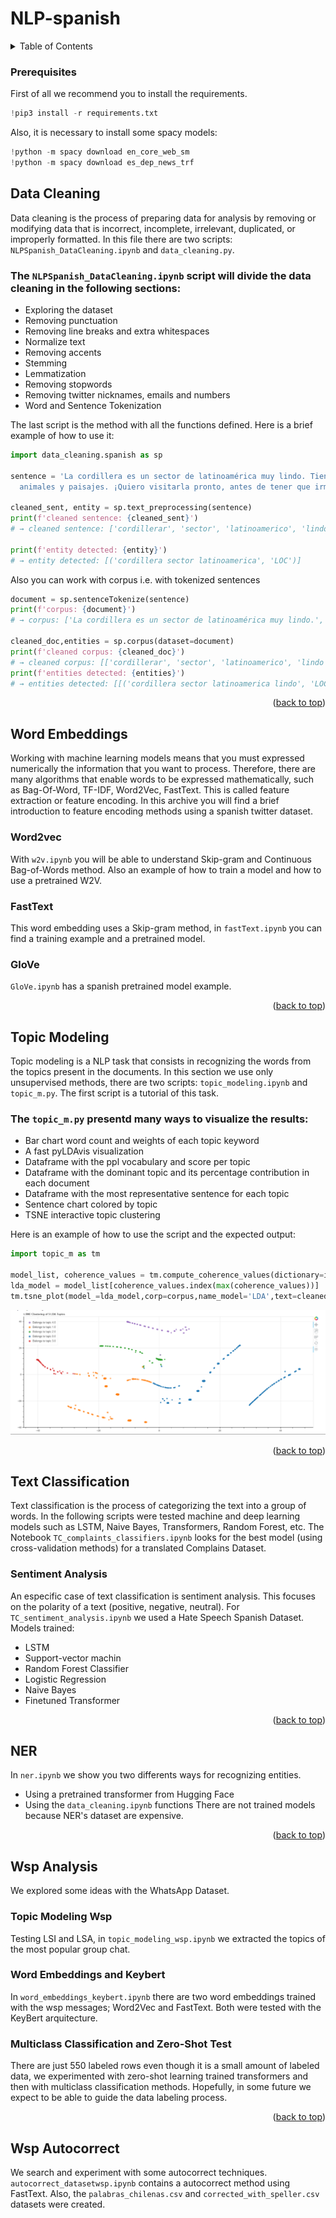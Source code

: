 # NLP-spanish

<div id="top"></div>

<!-- TABLE OF CONTENTS -->
<details>
  <summary>Table of Contents</summary>
  <ol>
    <li>
      <a href="#data-cleaning">Data Cleaning</a>
    </li>
    <li>
      <a href="#word-embeddings">Word Embeddings</a>
      <ul>
        <li><a href="#word2vec">Word2vec</a></li>
        <li><a href="#fastText">FastText</a></li>
        <li><a href="#glove">GloVe</a></li>
      </ul>
    </li>
    <li><a href="#topic-modeling">Topic Modeling</a></li>
    <li><a href="#text-classification">Text Classification</a>
    <ul>
        <li><a href="#sentiment-analysis">Sentiment Analysis</a></li>
      </ul>
      </li>
    <li><a href="#ner">NER</a></li>
    <li><a href="#wsp-analysis">Wsp Analysis</a>
        <ul>
        <li><a href="#topic-modeling-wsp">Topic Modeling Wsp</a></li>
        <li><a href="#word-embeddings-and-keybert">Word Embeddings and Keybert</a></li>
        <li><a href="#multiclass-classification-and-zero-shot-test">Multiclass Classification and Zero-Shot Test</a></li>
      </ul></li>
    <li><a href="#wsp-Autocorrect">Wsp Autocorrect</a></li>

  </ol>
</details>

### Prerequisites
First of all we recommend you to install the requirements.
```python
!pip3 install -r requirements.txt
```

Also, it is necessary to install some spacy models:
```python
!python -m spacy download en_core_web_sm
!python -m spacy download es_dep_news_trf
```


<!-- Data Cleaning -->
## Data Cleaning


Data cleaning is the process of preparing data for analysis by removing or modifying data that is incorrect, incomplete, irrelevant, duplicated, or improperly formatted. In this file there are two scripts: `NLPSpanish_DataCleaning.ipynb` and `data_cleaning.py`. 

### The `NLPSpanish_DataCleaning.ipynb` script will divide the data cleaning in the following sections:

* Exploring the dataset
* Removing punctuation
* Removing line breaks and extra whitespaces
* Normalize text
* Removing accents
* Stemming
* Lemmatization
* Removing stopwords
* Removing twitter nicknames, emails and numbers
* Word and Sentence Tokenization

The last script is the method with all the functions defined. Here is a brief example of how to use it:

```python
import data_cleaning.spanish as sp

sentence = 'La cordillera es un sector de latinoamérica muy lindo. Tiene mucha naturaleza,\
  animales y paisajes. ¡Quiero visitarla pronto, antes de tener que irme a vivir a otro lugar! :('

cleaned_sent, entity = sp.text_preprocessing(sentence)
print(f'cleaned sentence: {cleaned_sent}')
# → cleaned sentence: ['cordillerar', 'sector', 'latinoamerico', 'lindo', 'mucho', 'naturaleza', 'animal', 'paisaje', 'querer', 'visitar','él','pronto','tener','ir','yo','vivir', 'lugar']

print(f'entity detected: {entity}')
# → entity detected: [('cordillera sector latinoamerica', 'LOC')]
```
Also you can work with corpus i.e. with tokenized sentences 
```python
document = sp.sentenceTokenize(sentence)
print(f'corpus: {document}')
# → corpus: ['La cordillera es un sector de latinoamérica muy lindo.', 'Tiene mucha naturaleza, animales y paisajes.', '¡Quiero visitarla pronto, antes de tener que irme a vivir a otro lugar!', ':(']

cleaned_doc,entities = sp.corpus(dataset=document)
print(f'cleaned corpus: {cleaned_doc}')
# → cleaned corpus: [['cordillerar', 'sector', 'latinoamerico', 'lindo'], ['mucho', 'naturaleza', 'animal', 'paisaje'], ['querer', 'visitar', 'él', 'pronto', 'tener', 'ir', 'yo', 'vivir', 'lugar']]
print(f'entities detected: {entities}')
# → entities detected: [[('cordillera sector latinoamerica lindo', 'LOC')]]
```
<p align="right">(<a href="#top">back to top</a>)</p>

<!-- Word Embeddings-->
## Word Embeddings

Working with machine learning models means that you must expressed numerically the information that you want to process. Therefore, there are many algorithms that enable words to be expressed mathematically, such as Bag-Of-Word, TF-IDF, Word2Vec, FastText. This is called feature extraction or feature encoding.
In this archive you will find a brief introduction to feature encoding methods using a spanish twitter dataset.

<!-- Word2vec-->

### Word2vec

With `w2v.ipynb` you will be able to understand Skip-gram and Continuous Bag-of-Words method. Also an example of how to train a model and how to use a pretrained W2V.
<!-- FastText-->
### FastText

This word embedding uses a Skip-gram method, in `fastText.ipynb` you can find a training example and a pretrained model.
<!-- GloVe-->
### GloVe

`GloVe.ipynb` has a spanish pretrained model example.

<p align="right">(<a href="#top">back to top</a>)</p>


<!--topic-modeling-->
## Topic Modeling

Topic modeling is a NLP task that consists in recognizing the words from the topics present in the documents. In this section we use only unsupervised methods, there are two scripts: `topic_modeling.ipynb` and `topic_m.py`. The first script is a tutorial of this task.

### The `topic_m.py` presentd many ways to visualize the results:

* Bar chart word count and weights of each topic keyword
* A fast pyLDAvis visualization
* Dataframe with the ppl vocabulary and score per topic
* Dataframe with the dominant topic and its percentage contribution in each document
* Dataframe with the most representative sentence for each topic
* Sentence chart colored by topic
* TSNE interactive topic clustering

Here is an example of how to use the script and the expected output:
```python
import topic_m as tm

model_list, coherence_values = tm.compute_coherence_values(dictionary=id2word, corpus=corpus, id2word=id2word, texts=cleaned_doc_train, start=1, limit=10, step=2, model_='LDA')
lda_model = model_list[coherence_values.index(max(coherence_values))]
tm.tsne_plot(model_=lda_model,corp=corpus,name_model='LDA',text=cleaned_doc_train,interactive_labels = True)

```
![](/tm_ex.png)

<p align="right">(<a href="#top">back to top</a>)</p>

<!-- Text-Classification -->
## Text Classification

Text classification is the process of categorizing the text into a group of words. In the following scripts were tested machine and deep learning models such as LSTM, Naive Bayes, Transformers, Random Forest, etc. The Notebook `TC_complaints_classifiers.ipynb` looks for the best model (using cross-validation methods) for a translated Complains Dataset.


### Sentiment Analysis
An especific case of text classification is sentiment analysis. This focuses on the polarity of a text (positive, negative, neutral). For `TC_sentiment_analysis.ipynb` we used a Hate Speech Spanish Dataset.
Models trained:
*  LSTM
*  Support-vector machin
*  Random Forest Classifier
*  Logistic Regression
*  Naive Bayes
*  Finetuned Transformer
<p align="right">(<a href="#top">back to top</a>)</p>
<!-- ner-->

## NER

In `ner.ipynb` we show you two differents ways for recognizing entities. 
* Using a pretrained transformer from Hugging Face
* Using the `data_cleaning.ipynb` functions
There are not trained models because NER's dataset are expensive.
<p align="right">(<a href="#top">back to top</a>)</p>

<!-- wsp-Analysis-->
## Wsp Analysis

We explored some ideas with the WhatsApp Dataset.

### Topic Modeling Wsp

Testing LSI and LSA, in `topic_modeling_wsp.ipynb` we extracted the topics of the most popular group chat.

### Word Embeddings and Keybert
In `word_embeddings_keybert.ipynb` there are two word embeddings trained with the wsp messages; Word2Vec and FastText. Both were tested with the KeyBert arquitecture. 

### Multiclass Classification and Zero-Shot Test
There are just 550 labeled rows even though it is a small amount of labeled data, we experimented with zero-shot learning trained transformers and then with multiclass classification methods. Hopefully, in some future we expect to be able to guide the data labeling process.
<p align="right">(<a href="#top">back to top</a>)</p>

## Wsp Autocorrect
We search and experiment with some autocorrect techniques. `autocorrect_datasetwsp.ipynb` contains a autocorrect method using FastText. Also, the `palabras_chilenas.csv` and `corrected_with_speller.csv` datasets were created.
